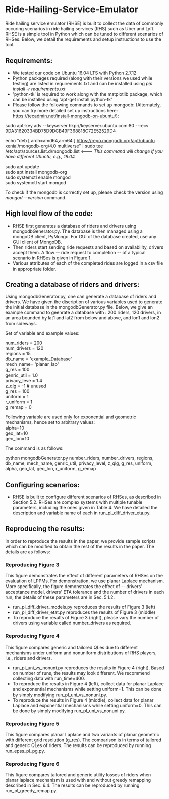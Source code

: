 # Ride-Hailing-Service-Emulator

Ride hailing service emulator (RHSE) is built to collect the data of commonly occuring scenarios in ride hailing services (RHS) such as Uber and Lyft. RHSE is a simple tool in Python which can be tuned to different scenarios of RHSes. Below, we detail the requirements and setup instructions to use the tool.


## Requirements:

- We tested our code on Ubuntu 16.04 LTS with Python 2.7.12
- Python packages required (along with their versions we used while testing) are listed in requirements.txt and can be installed using *pip install -r requirements.txt*
- 'python-tk' is required to work along with the matplotlib package, which can be installed using 'apt-get install python-tk'
- Please follow the following commands to set up mongodb: (Alternately, you can try more detailed set up instructions here: https://tecadmin.net/install-mongodb-on-ubuntu/):<br />

sudo apt-key adv --keyserver hkp://keyserver.ubuntu.com:80 --recv 9DA31620334BD75D9DCB49F368818C72E52529D4<br />

echo "deb [ arch=amd64,arm64 ] https://repo.mongodb.org/apt/ubuntu xenial/mongodb-org/4.0 multiverse" | sudo tee /etc/apt/sources.list.d/mongodb.list *<--- This command will change if you have different Ubuntu, e.g., 18.04*<br />

sudo apt update<br />
sudo apt install mongodb-org<br />
sudo systemctl enable mongod<br />
sudo systemctl start mongod 

To check if the mongodb is correctly set up, please check the version using *mongod --version* command.


## High level flow of the code:

- RHSE first generates a database of riders and drivers using mongodbGenerator.py. The database is then managed using a mongoDB client, PyMongo. For GUI of the database created, use any GUI client of MongoDB.
- Then riders start sending ride requests and based on availability, drivers accept them. A flow -- ride request to completion -- of a typical scenario in RHSes is given in Figure 1.
- Various attributes of each of the completed rides are logged in a csv file in appropriate folder.

## Creating a database of riders and drivers:
Using mongodbGenerator.py, one can generate a database of riders and drivers. We have given the discription of various variables used to generate the initial database in the mongodbGenerator.py file. Below, we give an example command to geenrate a database with : 200 riders, 120 drivers, in an area bounded by lat1 and lat2 from below and above, and lon1 and lon2 from sideways.

Set of variable and example values:

num_riders = 200 <br />
num_drivers = 120 <br />
regions = 15 <br />
db_name = 'example_Database' <br />
mech_name= 'planar_lap' <br />
g_res = 100 <br />
genric_util = 1.0 <br />
privacy_leve = 1.4 <br />
z_qlg = -1 # unused <br />
g_res = 100 <br />
uniform = 1 <br />
r_uniform = 1 <br />
g_remap = 0 <br />

Following variable are used only for exponential and geometric mechanisms, hence set to arbitrary values:<br />
alpha=10 <br />
geo_lat=10<br />
geo_lon=10

The command is as follows:

python mongodbGenerator.py number_riders, number_drivers, regions, db_name, mech_name, genric_util, privacy_level, z_qlg, g_res, uniform, alpha, geo_lat, geo_lon, r_uniform, g_remap
 
## Configuring scenarios:

- RHSE is built to configure different scenarios of RHSes, as described in Section 5.2. RHSes are complex systems with multiple tunable parameters, including the ones given in Table 4. We have detailed the description and variable name of each in run_pl_diff_driver_eta.py.

## Reproducing the results:

In order to reproduce the results in the paper, we provide sample scripts which can be modified to obtain the rest of the results in the paper. The details are as follows:

### Reproducing Figure 3
This figure demonstrates the effect of different parameters of RHSes on the evaluation of LPPMs. For demonstration, we use planar Laplace mechanism. More specifically, the figure demonstrates the effect of -- drivers' acceptance model, drivers' ETA tolerance and the number of drivers in each run; the details of these parameters are in Sec. 5.1.2.


- run_pl_diff_driver_models.py reproduces the results of Figure 3 (left)
- run_pl_diff_driver_etat.py reproduces the results of Figure 3 (middle)
- To reproduce the results of Figure 3 (right), please vary the number of drivers using variable called number_drivers as required.


### Reproducing Figure 4

This figure compares generic and tailored QLes due to different mechanisms under uniform and nonuniform distributions of RHS players, i.e., riders and drivers. 

- run_pl_uni_vs_nonuni.py reproduces the results in Figure 4 (right). Based on number of runs, the results may look different. We recommend collecting data with run_time=400.
- To reproduce the results in Figure 4 (left), collect data for planar Laplace and exponential mechanisms while setting uniform=1. This can be done by simply modifying run_pl_uni_vs_nonuni.py.
- To reproduce the results in Figure 4 (middle), collect data for planar Laplace and exponential mechanisms while setting uniform=0. This can be done by simply modifying run_pl_uni_vs_nonuni.py.


### Reproducing Figure 5

This figure compares planar Laplace and two variants of planar geometric with different grid resolution (g_res). The comparison is in terms of tailored and generic QLes of riders. The results can be reproduced by running run_epss_pl_pg.py.

### Reproducing Figure 6

This figure compares tailored and generic utility losses of riders when planar laplace mechanism is used with and without greedy remapping described in Sec. 6.4. The results can be reproduced by running run_pl_greedy_remap.py.
